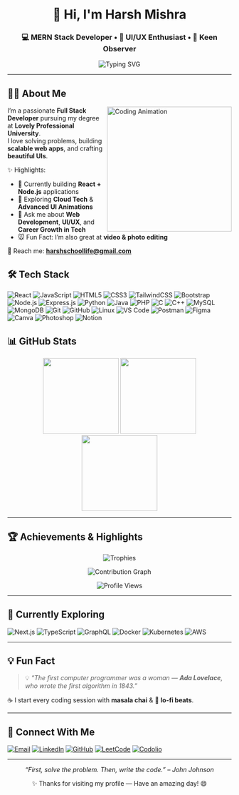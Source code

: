    
<div align="center">

# 👋 Hi, I'm Harsh Mishra  
### 💻 MERN Stack Developer • 🎨 UI/UX Enthusiast • 👀 Keen Observer  

<img src="https://readme-typing-svg.demolab.com?font=Fira+Code&size=22&duration=3000&pause=1000&color=5BCDEC&center=true&width=600&lines=Full+Stack+Developer;UI%2FUX+Designer;Open+Source+Contributor;Tech+Explorer;Let's+Build+Together!" alt="Typing SVG" />

</div>

---

## 🧑‍💻 About Me  

<img align="right" src="https://media.giphy.com/media/qgQUggAC3Pfv687qPC/giphy.gif" width="280" alt="Coding Animation"/>

I’m a passionate **Full Stack Developer** pursuing my degree at **Lovely Professional University**.  
I love solving problems, building **scalable web apps**, and crafting **beautiful UIs**.  

✨ Highlights:  
- 🚀 Currently building **React + Node.js** applications  
- 🌱 Exploring **Cloud Tech** & **Advanced UI Animations**  
- 🎯 Ask me about **Web Development**, **UI/UX**, and **Career Growth in Tech**  
- 🐭 Fun Fact: I’m also great at **video & photo editing**  

📩 Reach me: **harshschoollife@gmail.com**  

## 🛠️ Tech Stack  


![React](https://img.shields.io/badge/React-20232A?style=for-the-badge&logo=react&logoColor=61DAFB)
![JavaScript](https://img.shields.io/badge/JavaScript-323330?style=for-the-badge&logo=javascript&logoColor=F7DF1E)
![HTML5](https://img.shields.io/badge/HTML5-E34F26?style=for-the-badge&logo=html5&logoColor=white)
![CSS3](https://img.shields.io/badge/CSS3-1572B6?style=for-the-badge&logo=css3&logoColor=white)
![TailwindCSS](https://img.shields.io/badge/Tailwind_CSS-38B2AC?style=for-the-badge&logo=tailwind-css&logoColor=white)
![Bootstrap](https://img.shields.io/badge/Bootstrap-563D7C?style=for-the-badge&logo=bootstrap&logoColor=white)
![Node.js](https://img.shields.io/badge/Node.js-43853D?style=for-the-badge&logo=node.js&logoColor=white)
![Express.js](https://img.shields.io/badge/Express.js-000000?style=for-the-badge&logo=express&logoColor=white)
![Python](https://img.shields.io/badge/Python-3776AB?style=for-the-badge&logo=python&logoColor=white)
![Java](https://img.shields.io/badge/Java-ED8B00?style=for-the-badge&logo=openjdk&logoColor=white)
![PHP](https://img.shields.io/badge/PHP-777BB4?style=for-the-badge&logo=php&logoColor=white)
![C](https://img.shields.io/badge/C-00599C?style=for-the-badge&logo=c&logoColor=white)
![C++](https://img.shields.io/badge/C++-00599C?style=for-the-badge&logo=cplusplus&logoColor=white)
![MySQL](https://img.shields.io/badge/MySQL-4479A1?style=for-the-badge&logo=mysql&logoColor=white)
![MongoDB](https://img.shields.io/badge/MongoDB-4EA94B?style=for-the-badge&logo=mongodb&logoColor=white)
![Git](https://img.shields.io/badge/Git-F05032?style=for-the-badge&logo=git&logoColor=white)
![GitHub](https://img.shields.io/badge/GitHub-181717?style=for-the-badge&logo=github&logoColor=white)
![Linux](https://img.shields.io/badge/Linux-FCC624?style=for-the-badge&logo=linux&logoColor=black)
![VS Code](https://img.shields.io/badge/VS_Code-0078D4?style=for-the-badge&logo=visual-studio-code&logoColor=white)
![Postman](https://img.shields.io/badge/Postman-FF6C37?style=for-the-badge&logo=postman&logoColor=white)
![Figma](https://img.shields.io/badge/Figma-F24E1E?style=for-the-badge&logo=figma&logoColor=white)
![Canva](https://img.shields.io/badge/Canva-00C4CC?style=for-the-badge&logo=canva&logoColor=white)
![Photoshop](https://img.shields.io/badge/Adobe_Photoshop-31A8FF?style=for-the-badge&logo=adobe-photoshop&logoColor=white)
![Notion](https://img.shields.io/badge/Notion-000000?style=for-the-badge&logo=notion&logoColor=white)

## 📊 GitHub Stats  

<div align="center">

<img src="https://github-readme-stats.vercel.app/api?username=harshmishra00&show_icons=true&theme=tokyonight&hide_border=true&count_private=true" height="170"/>  
<img src="https://github-readme-stats.vercel.app/api/top-langs/?username=harshmishra00&layout=compact&theme=tokyonight&hide_border=true" height="170"/>  

<img src="https://github-readme-streak-stats.herokuapp.com?user=harshmishra00&theme=tokyonight&hide_border=true" height="170"/>  

</div>

---

## 🏆 Achievements & Highlights  

<div align="center">

![Trophies](https://github-profile-trophy.vercel.app/?username=harshmishra00&theme=darkhub&no-frame=true&row=1&column=7)  

![Contribution Graph](https://github-readme-activity-graph.vercel.app/graph?username=harshmishra00&theme=tokyo-night&hide_border=true&area=true&custom_title=✨%20My%20Contribution%20Graph)  

![Profile Views](https://komarev.com/ghpvc/?username=harshmishra00&label=Profile%20Views&color=00ccff&style=flat-square)  

</div>

---

## 🚀 Currently Exploring  

![Next.js](https://img.shields.io/badge/Next.js-000000?style=for-the-badge&logo=nextdotjs&logoColor=white) 
![TypeScript](https://img.shields.io/badge/TypeScript-3178C6?style=for-the-badge&logo=typescript&logoColor=white) 
![GraphQL](https://img.shields.io/badge/GraphQL-E10098?style=for-the-badge&logo=graphql&logoColor=white) 
![Docker](https://img.shields.io/badge/Docker-2496ED?style=for-the-badge&logo=docker&logoColor=white) 
![Kubernetes](https://img.shields.io/badge/Kubernetes-326CE5?style=for-the-badge&logo=kubernetes&logoColor=white) 
![AWS](https://img.shields.io/badge/AWS-232F3E?style=for-the-badge&logo=amazon-aws&logoColor=white)



---

## 💡 Fun Fact  

> 💡 *“The first computer programmer was a woman — **Ada Lovelace**, who wrote the first algorithm in 1843.”*  

☕ I start every coding session with **masala chai** & 🎵 **lo-fi beats**.  

---

## 📧 Connect With Me  

[![Email](https://img.shields.io/badge/Email-D14836?style=for-the-badge&logo=gmail&logoColor=white)](mailto:harshschoollife@gmail.com) 
[![LinkedIn](https://img.shields.io/badge/LinkedIn-0077B5?style=for-the-badge&logo=linkedin&logoColor=white)](https://www.linkedin.com/in/harshmishra06) 
[![GitHub](https://img.shields.io/badge/GitHub-100000?style=for-the-badge&logo=github&logoColor=white)](https://github.com/harshmishra00) 
[![LeetCode](https://img.shields.io/badge/LeetCode-FFA116?style=for-the-badge&logo=leetcode&logoColor=black)](https://leetcode.com/u/harshmishra01/) 
[![Codolio](https://img.shields.io/badge/Codolio-2B2D42?style=for-the-badge&logo=codio&logoColor=white)](https://codolio.com/profile/harxhmishra)

---

<p align="center"><i>“First, solve the problem. Then, write the code.” – John Johnson</i></p>  
<p align="center">✨ Thanks for visiting my profile — Have an amazing day! 😄</p>
